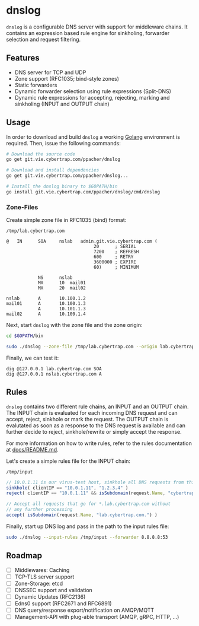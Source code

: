 # dnslog

`dnslog` is a configurable DNS server with support for middleware chains. It contains an expression based rule engine for sinkholing,
forwarder selection and request filtering.

## Features

 - DNS server for TCP and UDP
 - Zone support (RFC1035; bind-style zones)
 - Static forwarders
 - Dynamic forwarder selection using rule expressions (Split-DNS)
 - Dynamic rule expressions for accepting, rejecting, marking and sinkholing (INPUT and OUTPUT chain)

## Usage

In order to download and build `dnslog` a working [Golang](https://golang.org) environment is required. Then, issue the following commands:

```bash
# Download the source code
go get git.vie.cybertrap.com/ppacher/dnslog

# Download and install dependencies
go get git.vie.cybertrap.com/ppacher/dnslog...

# Install the dnslog binary to $GOPATH/bin
go install git.vie.cybertrap.com/ppacher/dnslog/cmd/dnslog
```

### Zone-Files

Create simple zone file in RFC1035 (bind) format:

`/tmp/lab.cybertrap.com`
```
@   IN      SOA     nslab   admin.git.vie.cybertrap.com (
                                 20      ; SERIAL
                                 7200    ; REFRESH
                                 600     ; RETRY
                                 3600000 ; EXPIRE
                                 60)     ; MINIMUM

            NS      nslab
            MX      10  mail01
            MX      20  mail02

nslab       A       10.100.1.2
mail01      A       10.100.1.3
            A       10.101.1.3
mail02      A       10.100.1.4
```

Next, start `dnslog` with the zone file and the zone origin:

```bash
cd $GOPATH/bin

sudo ./dnslog --zone-file /tmp/lab.cybertrap.com --origin lab.cybertrap.com
```

Finally, we can test it:

```
dig @127.0.0.1 lab.cybertrap.com SOA
dig @127.0.0.1 nslab.cybertrap.com A
```

## Rules

`dnslog` contains two different rule chains, an INPUT and an OUTPUT chain. The INPUT chain is evaluated for each incoming DNS request and can accept, reject, sinkhole or mark the request. The OUTPUT chain is evalutated as soon as a response to the DNS request is available and can further decide to reject, sinkhole/rewrite or simply accept the response.

For more information on how to write rules, refer to the rules documentation at [docs/README.md](docs/README.md).

Let's create a simple rules file for the INPUT chain:

`/tmp/input`
```typescript
// 10.0.1.11 is our virus-test host, sinkhole all DNS requests from this IP to 1.2.3.4 and block everything that go for *.cybertrap.com
sinkhole( clientIP == "10.0.1.11", "1.2.3.4" )
reject( clientIP == "10.0.1.11" && isSubdomain(request.Name, "cybertrap.com") )

// Accept all requests that go for *.lab.cybertrap.com without
// any further processing
accept( isSubdomain(request.Name, "lab.cybertrap.com.") )
```

Finally, start up DNS log and pass in the path to the input rules file:

```bash
sudo ./dnslog --input-rules /tmp/input --forwarder 8.8.8.8:53
```


## Roadmap

- [ ] Middlewares: Caching
- [ ] TCP-TLS server support
- [ ] Zone-Storage: etcd
- [ ] DNSSEC support and validation
- [ ] Dynamic Updates (RFC2136)
- [ ] Edns0 support (RFC2671 and RFC6891)
- [ ] DNS query/response export/notification on AMQP/MQTT
- [ ] Management-API with plug-able transport (AMQP, gRPC, HTTP, ...)